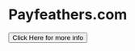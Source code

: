 # Payfeathers.com
<button onclick="window.location.href='https://w3docs.com';">
      Click Here for more info
